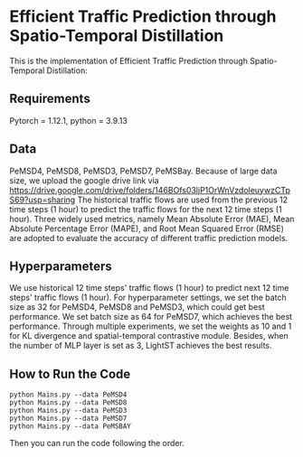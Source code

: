 # Efficient Traffic Prediction through Spatio-Temporal Distillation #
This is the implementation of Efficient Traffic Prediction through Spatio-Temporal Distillation:


## Requirements ##
Pytorch = 1.12.1, python = 3.9.13

## Data ##
PeMSD4, PeMSD8, PeMSD3, PeMSD7, PeMSBay.
Because of large data size, we upload the google drive link via https://drive.google.com/drive/folders/146BOfs03ljP1OrWnVzdoleuywzCTpS69?usp=sharing
The historical traffic flows are used from the previous 12 time steps (1 hour) to predict the traffic flows for the next 12 time steps (1 hour). 
Three widely used metrics, namely Mean Absolute Error (MAE), Mean Absolute Percentage Error (MAPE), and Root Mean Squared Error (RMSE) are adopted to evaluate the accuracy of different traffic prediction models.
## Hyperparameters ##
We use historical 12 time steps' traffic flows (1 hour) to predict next 12 time steps' traffic flows (1 hour). For hyperparameter settings, we set the batch size as 32 for PeMSD4, PeMSD8 and PeMSD3, which could get best performance. We set batch size as 64 for PeMSD7, which achieves the best performance. Through multiple experiments, we set the weights as 10 and 1 for KL divergence and spatial-temporal contrastive module. Besides, when the number of MLP layer is set as 3, LightST achieves the best results.

## How to Run the Code
    python Mains.py --data PeMSD4   
    python Mains.py --data PeMSD8
    python Mains.py --data PeMSD3
    python Mains.py --data PeMSD7
    python Mains.py --data PeMSBAY
Then you can run the code following the order.
